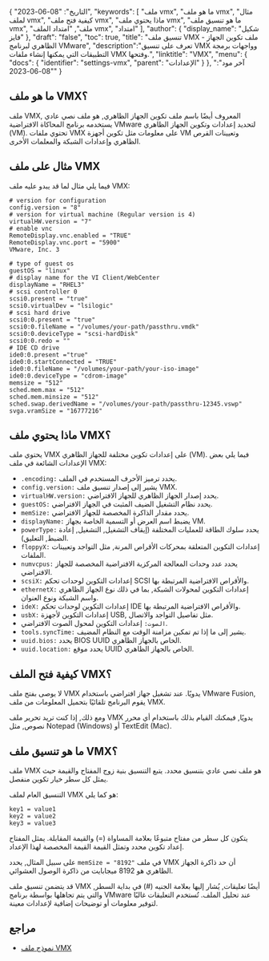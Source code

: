 {
"التاريخ": "08-06-2023",
  "keywords": [
"ملف vmx",
"ما هو ملف vmx",
"مثال لملف vmx",
"كيفية فتح ملف vmx",
"ماذا يحتوي ملف vmx",
"ما هو تنسيق ملف vmx",
"ملف",
"امتداد الملف vmx",
"امتداد"
],
  "author": {
"display_name": "شكيل فايز"
},
"draft": "false",
"toc": true,
"title": "تنسيق ملف VMX - ملف تكوين الجهاز الظاهري لبرنامج VMware",
  "description":"تعرف على تنسيق VMX وواجهات برمجة التطبيقات التي يمكنها إنشاء ملفات VMX وفتحها.",
"linktitle": "VMX",
  "menu": {
    "docs": {
      "identifier": "settings-vmx",
"parent": "الإعدادات"
}
},
"آخر مود": "08-06-2023"
}

## ما هو ملف VMX؟

ملف VMX, المعروف أيضًا باسم ملف تكوين الجهاز الظاهري, هو ملف نصي عادي يستخدمه برنامج المحاكاة الافتراضية VMware لتحديد إعدادات وتكوين الجهاز الظاهري (VM). تحتوي ملفات VMX على معلومات مثل تكوين أجهزة VM وتعيينات القرص الظاهري وإعدادات الشبكة والمعلمات الأخرى.

## مثال على ملف VMX

فيما يلي مثال لما قد يبدو عليه ملف VMX:

```
# version for configuration
config.version = "8"
# version for virtual machine (Regular version is 4)
virtualHW.version = "7"
# enable vnc
RemoteDisplay.vnc.enabled = "TRUE"
RemoteDisplay.vnc.port = "5900"
VMware, Inc. 3

# type of guest os
guestOS = "linux"
# display name for the VI Client/WebCenter
displayName = "RHEL3"
# scsi controller 0
scsi0.present = "true"
scsi0.virtualDev = "lsilogic"
# scsi hard drive
scsi0:0.present = "true"
scsi0:0.fileName = "/volumes/your-path/passthru.vmdk"
scsi0:0.deviceType = "scsi-hardDisk"
scsi0:0.redo = ""
# IDE CD drive
ide0:0.present ="true"
ide0:0.startConnected = "TRUE"
ide0:0.fileName = "/volumes/your-path/your-iso-image"
ide0:0.deviceType = "cdrom-image"
memsize = "512"
sched.mem.max = "512"
sched.mem.minsize = "512"
sched.swap.derivedName = "/volumes/your-path/passthru-12345.vswp"
svga.vramSize = "16777216"
```

## ماذا يحتوي ملف VMX؟

يحتوي ملف VMX على إعدادات تكوين مختلفة للجهاز الظاهري (VM). فيما يلي بعض الإعدادات الشائعة في ملف VMX:

- `.encoding:` يحدد ترميز الأحرف المستخدم في الملف.
- `config.version:` يشير إلى إصدار تنسيق ملف VMX.
- `virtualHW.version:` يحدد إصدار الجهاز الظاهري للجهاز الافتراضي.
- `guestOS:` يحدد نظام التشغيل الضيف المثبت في الجهاز الافتراضي.
- `memSize:` يحدد مقدار الذاكرة المخصصة للجهاز الافتراضي.
- `displayName:` يضبط اسم العرض أو التسمية الخاصة بجهاز VM.
- `powerType:` يحدد سلوك الطاقة للعمليات المختلفة (إيقاف التشغيل, التشغيل, إعادة الضبط, التعليق).
- `floppyX:` إعدادات التكوين المتعلقة بمحركات الأقراص المرنة, مثل التواجد وتعيينات الملفات.
- `numvcpus:` يحدد عدد وحدات المعالجة المركزية الافتراضية المخصصة للجهاز الافتراضي.
- `scsiX:` إعدادات التكوين لوحدات تحكم SCSI والأقراص الافتراضية المرتبطة بها.
- `ethernetX:` إعدادات التكوين لمحولات الشبكة, بما في ذلك نوع الجهاز الظاهري واسم الشبكة ونوع العنوان.
- `ideX:` إعدادات التكوين لوحدات تحكم IDE والأقراص الافتراضية المرتبطة بها.
- `usbX:` إعدادات التكوين لأجهزة USB, مثل تفاصيل التواجد والاتصال.
- `الصوت:` إعدادات التكوين لمحول الصوت الافتراضي.
- `tools.syncTime:` يشير إلى ما إذا تم تمكين مزامنة الوقت مع النظام المضيف.
- `uuid.bios:` يحدد BIOS UUID الخاص بالجهاز الظاهري.
- `uuid.location:` يحدد موقع UUID الخاص بالجهاز الظاهري.

## كيفية فتح الملف VMX؟

لا يوصى بفتح ملف VMX يدويًا. عند تشغيل جهاز افتراضي باستخدام VMware Fusion, يقوم البرنامج تلقائيًا بتحميل المعلومات من ملف VMX.

ومع ذلك, إذا كنت تريد تحرير ملف VMX يدويًا, فيمكنك القيام بذلك باستخدام أي محرر نصوص, مثل Notepad (Windows) أو TextEdit (Mac).

## ما هو تنسيق ملف VMX؟

ملف VMX هو ملف نصي عادي بتنسيق محدد. يتبع التنسيق بنية زوج المفتاح والقيمة حيث يمثل كل سطر خيار تكوين منفصل.

التنسيق العام لملف VMX هو كما يلي:

```
key1 = value1
key2 = value2
key3 = value3
```

يتكون كل سطر من مفتاح متبوعًا بعلامة المساواة (=) والقيمة المقابلة. يمثل المفتاح إعداد تكوين محدد وتمثل القيمة القيمة المخصصة لهذا الإعداد.

على سبيل المثال, يحدد `memSize = "8192"` في ملف VMX أن حد ذاكرة الجهاز الظاهري هو 8192 ميجابايت من ذاكرة الوصول العشوائي.

قد يتضمن تنسيق ملف VMX أيضًا تعليقات, يُشار إليها بعلامة الجنيه (#) في بداية السطر, والتي يتم تجاهلها بواسطة برنامج VMware عند تحليل الملف. تُستخدم التعليقات غالبًا لتوفير معلومات أو توضيحات إضافية لإعدادات معينة.

## مراجع
* [نموذج ملف VMX](https://www.vmware.com/pdf/vsp_4_vmdirectpath_host.pdf)




